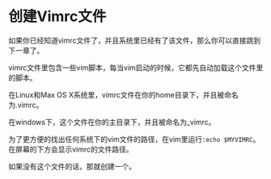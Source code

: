 创建Vimrc文件
==============
     
如果你已经知道vimrc文件了，并且系统里已经有了该文件，那么你可以直接跳到下一章了。

vimrc文件里包含一些vim脚本，每当vim启动的时候，它都先自动加载这个文件里的脚本。

在Linux和Max OS X系统里，vimrc文件在你的home目录下，并且被命名为.vimrc。

在windows下，这个文件在你的主目录下，并且被命名为_vimrc。

为了更方便的找出任何系统下的vim文件的路径，在vim里运行`:echo $MYVIMRC`。在屏幕的下方会显示vimrc的文件路径。

如果没有这个文件的话，那就创建一个。
